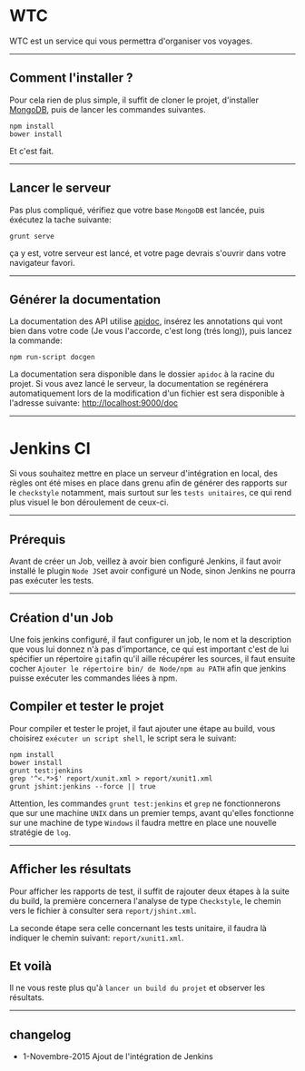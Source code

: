 # WTC

WTC est un service qui vous permettra d'organiser vos voyages.

----
## Comment l'installer ?

Pour cela rien de plus simple, il suffit de cloner le projet, d'installer [MongoDB](https://www.mongodb.org/), puis de lancer les commandes suivantes.

    npm install
    bower install
Et c'est fait.

----
## Lancer le serveur
Pas plus compliqué, vérifiez que votre base ``MongoDB`` est lancée, puis éxécutez la tache suivante:
 
    grunt serve

ça y est, votre serveur est lancé, et votre page devrais s'ouvrir dans votre navigateur favori.

----
## Générer la documentation

La documentation des API utilise [apidoc](https://apidocjs.com), insérez les annotations qui vont bien dans votre code (Je vous l'accorde, c'est long (trés long)), puis lancez la commande:

    npm run-script docgen
La documentation sera disponible dans le dossier ``apidoc`` à la racine du projet. Si vous avez lancé le serveur, la documentation se regénérera automatiquement lors de la modification d'un fichier est sera disponible à l'adresse suivante: [http://localhost:9000/doc](http://localhost:9000/doc)


---
# Jenkins CI

Si vous souhaitez mettre en place un serveur d'intégration en local, des règles ont été mises en place dans grenu afin de générer des rapports sur le `checkstyle` notamment, mais surtout sur les `tests unitaires`, ce qui rend plus visuel le bon déroulement de ceux-ci.

---
## Prérequis

Avant de créer un Job, veillez à avoir bien configuré Jenkins, il faut avoir installé le plugin `Node JS`et avoir configuré un Node, sinon Jenkins ne pourra pas exécuter les tests.

---
## Création d'un Job

Une fois jenkins configuré, il faut configurer un job, le nom et la description que vous lui donnez n'à pas d'importance, ce qui est important c'est de lui spécifier un répertoire `git`afin qu'il aille récupérer les sources, il faut ensuite cocher `Ajouter le répertoire bin/ de Node/npm au PATH` afin que jenkins puisse exécuter les commandes liées à npm.

## Compiler et tester le projet

Pour compiler et tester le projet, il faut ajouter une étape au build, vous choisirez `exécuter un script shell`, le script sera le suivant:

    npm install
    bower install
    grunt test:jenkins
    grep '^<.*>$' report/xunit.xml > report/xunit1.xml
    grunt jshint:jenkins --force || true

Attention, les commandes `grunt test:jenkins` et `grep` ne fonctionnerons que sur une machine `UNIX` dans un premier temps, avant qu'elles fonctionne sur une machine de type `Windows` il faudra mettre en place une nouvelle stratégie de `log`.

---
## Afficher les résultats

Pour afficher les rapports de test, il suffit de rajouter deux étapes à la suite du build, la première concernera l'analyse de type `Checkstyle`, le chemin vers le fichier à consulter sera `report/jshint.xml`.

La seconde étape sera celle concernant les tests unitaire, il faudra là indiquer le chemin suivant: `report/xunit1.xml`.

## Et voilà

Il ne vous reste plus qu'à `lancer un build du projet` et observer les résultats.


----
## changelog
* 1-Novembre-2015 Ajout de l'intégration de Jenkins
